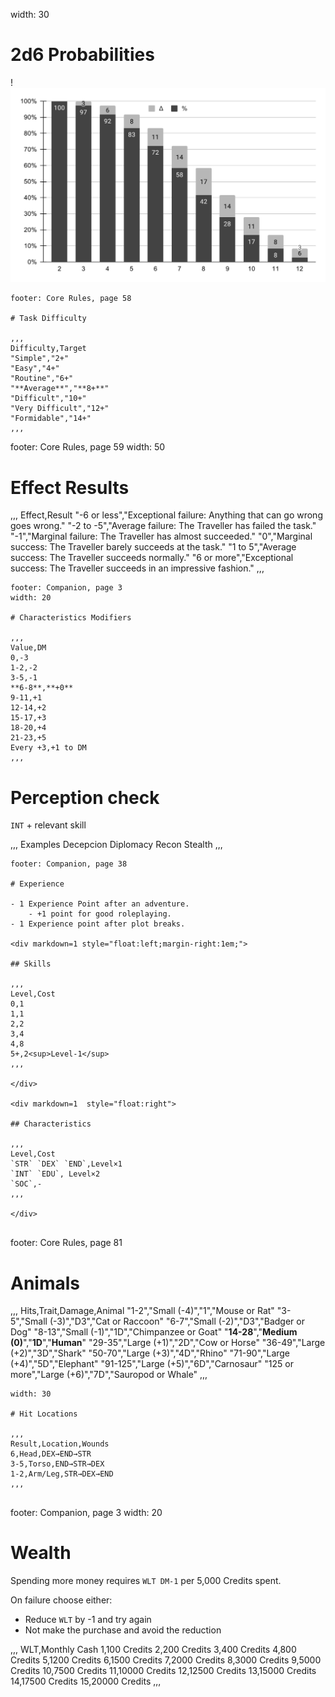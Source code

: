 width: 30

# 2d6 Probabilities

!![2d6 Probabilities](assets/2d6%20probabilities.svg)

~~~
footer: Core Rules, page 58

# Task Difficulty

,,,
Difficulty,Target
"Simple","2+"
"Easy","4+"
"Routine","6+"
"**Average**","**8+**"
"Difficult","10+"
"Very Difficult","12+"
"Formidable","14+"
,,,

~~~
footer: Core Rules, page 59
width: 50

# Effect Results

,,,
Effect,Result
"-6 or less","Exceptional failure: Anything that can go wrong goes wrong."
"-2 to -5","Average failure: The Traveller has failed the task."
"-1","Marginal failure: The Traveller has almost succeeded."
"0","Marginal success: The Traveller barely succeeds at the task."
"1 to 5","Average success: The Traveller succeeds normally."
"6 or more","Exceptional success: The Traveller succeeds in an impressive fashion."
,,,

~~~
footer: Companion, page 3
width: 20

# Characteristics Modifiers

,,,
Value,DM
0,-3
1-2,-2
3-5,-1
**6-8**,**+0**
9-11,+1
12-14,+2
15-17,+3
18-20,+4
21-23,+5
Every +3,+1 to DM
,,,

~~~

# Perception check

`INT` + relevant skill

,,,
Examples
Decepcion
Diplomacy
Recon
Stealth
,,,

~~~
footer: Companion, page 38

# Experience

- 1 Experience Point after an adventure.
    - +1 point for good roleplaying.
- 1 Experience point after plot breaks.

<div markdown=1 style="float:left;margin-right:1em;">

## Skills

,,,
Level,Cost
0,1
1,1
2,2
3,4
4,8
5+,2<sup>Level-1</sup>
,,,

</div>

<div markdown=1  style="float:right">

## Characteristics

,,,
Level,Cost
`STR` `DEX` `END`,Level×1
`INT` `EDU`, Level×2
`SOC`,-
,,,

</div>


~~~
footer: Core Rules, page 81

# Animals

,,,
Hits,Trait,Damage,Animal
"1-2","Small (-4)","1","Mouse or Rat"
"3-5","Small (-3)","D3","Cat or Raccoon"
"6-7","Small (-2)","D3","Badger or Dog"
"8-13","Small (-1)","1D","Chimpanzee or Goat"
"**14-28**","**Medium (0)**","**1D**","**Human**"
"29-35","Large (+1)","2D","Cow or Horse"
"36-49","Large (+2)","3D","Shark"
"50-70","Large (+3)","4D","Rhino"
"71-90","Large (+4)","5D","Elephant"
"91-125","Large (+5)","6D","Carnosaur"
"125 or more","Large (+6)","7D","Sauropod or Whale"
,,,


~~~
width: 30

# Hit Locations

,,,
Result,Location,Wounds
6,Head,DEX→END→STR
3-5,Torso,END→STR→DEX
1-2,Arm/Leg,STR→DEX→END
,,,


~~~
footer: Companion, page 3
width: 20

# Wealth

Spending more money requires `WLT DM-1` per 5,000 Credits spent.

On failure choose either:

- Reduce `WLT` by -1 and try again
- Not make the purchase and avoid the reduction

,,,
WLT,Monthly Cash
1,100 Credits
2,200 Credits
3,400 Credits
4,800 Credits
5,1200 Credits
6,1500 Credits 
7,2000 Credits 
8,3000 Credits
9,5000 Credits
10,7500 Credits 
11,10000 Credits
12,12500 Credits
13,15000 Credits
14,17500 Credits
15,20000 Credits
,,,